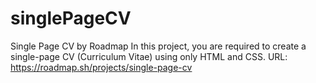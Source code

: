 # singlePageCV
Single Page CV by Roadmap
In this project, you are required to create a single-page CV (Curriculum Vitae) using only HTML and CSS. 
URL: https://roadmap.sh/projects/single-page-cv
